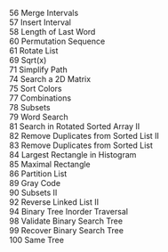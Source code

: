 56 Merge Intervals  
57 Insert Interval  
58 Length of Last Word  
60 Permutation Sequence  
61 Rotate List  
69 Sqrt(x)  
71 Simplify Path  
74 Search a 2D Matrix  
75 Sort Colors  
77 Combinations  
78 Subsets  
79 Word Search  
81 Search in Rotated Sorted Array II  
82 Remove Duplicates from Sorted List II  
83 Remove Duplicates from Sorted List  
84 Largest Rectangle in Histogram  
85 Maximal Rectangle  
86 Partition List  
89 Gray Code  
90 Subsets II  
92 Reverse Linked List II  
94 Binary Tree Inorder Traversal  
98 Validate Binary Search Tree  
99 Recover Binary Search Tree  
100 Same Tree